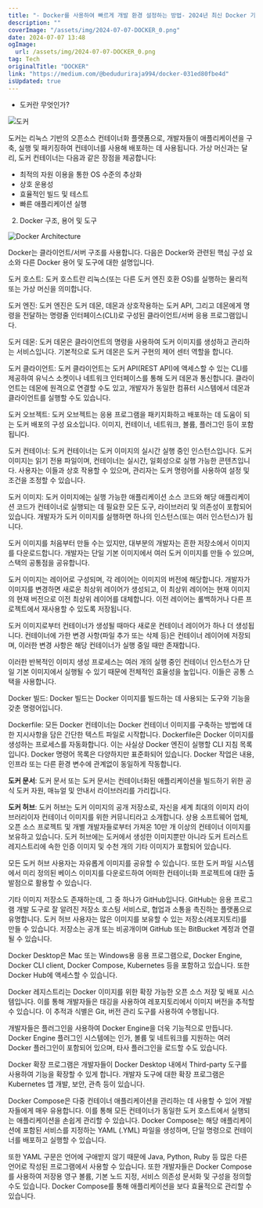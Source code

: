 ```yaml
---
title: "- Docker를 사용하여 빠르게 개발 환경 설정하는 방법- 2024년 최신 Docker 기능 정리- Docker vs Kubernetes 어떤 도구를 선택해야 할까- 초보자를 위한 Docker 기초 가이드- Docker Compose를 이용한 5가지 실용적인 사례- Docker와 함께 사용하는 10가지 필수 도구- 2024년에 Docker를 업데이트해야 하는 이유- Docker 컨테이너 보안 강화하는 방법- Docker를 통해 서버 비용 절감하는 비결- 실전 Docker 배포부터 운영까지 한 번에 마스터하기"
description: ""
coverImage: "/assets/img/2024-07-07-DOCKER_0.png"
date: 2024-07-07 13:48
ogImage: 
  url: /assets/img/2024-07-07-DOCKER_0.png
tag: Tech
originalTitle: "DOCKER"
link: "https://medium.com/@beduduriraja994/docker-031ed80fbe4d"
isUpdated: true
---
```





- 도커란 무엇인가?

![도커](/assets/img/2024-07-07-DOCKER_0.png)

도커는 리눅스 기반의 오픈소스 컨테이너화 플랫폼으로, 개발자들이 애플리케이션을 구축, 실행 및 패키징하여 컨테이너를 사용해 배포하는 데 사용됩니다. 가상 머신과는 달리, 도커 컨테이너는 다음과 같은 장점을 제공합니다:

- 최적의 자원 이용을 통한 OS 수준의 추상화
- 상호 운용성
- 효율적인 빌드 및 테스트
- 빠른 애플리케이션 실행

<div class="content-ad"></div>

2. Docker 구조, 용어 및 도구

![Docker Architecture](/assets/img/2024-07-07-DOCKER_1.png)

Docker는 클라이언트/서버 구조를 사용합니다. 다음은 Docker와 관련된 핵심 구성 요소와 다른 Docker 용어 및 도구에 대한 설명입니다.

도커 호스트: 도커 호스트란 리눅스(또는 다른 도커 엔진 호환 OS)를 실행하는 물리적 또는 가상 머신을 의미합니다.

<div class="content-ad"></div>

도커 엔진: 도커 엔진은 도커 데몬, 데몬과 상호작용하는 도커 API, 그리고 데몬에게 명령을 전달하는 명령줄 인터페이스(CLI)로 구성된 클라이언트/서버 응용 프로그램입니다.

도커 데몬: 도커 데몬은 클라이언트의 명령을 사용하여 도커 이미지를 생성하고 관리하는 서비스입니다. 기본적으로 도커 데몬은 도커 구현의 제어 센터 역할을 합니다.

도커 클라이언트: 도커 클라이언트는 도커 API(REST API)에 액세스할 수 있는 CLI를 제공하여 유닉스 소켓이나 네트워크 인터페이스를 통해 도커 데몬과 통신합니다. 클라이언트는 데몬에 원격으로 연결할 수도 있고, 개발자가 동일한 컴퓨터 시스템에서 데몬과 클라이언트를 실행할 수도 있습니다.

도커 오브젝트: 도커 오브젝트는 응용 프로그램을 패키지화하고 배포하는 데 도움이 되는 도커 배포의 구성 요소입니다. 이미지, 컨테이너, 네트워크, 볼륨, 플러그인 등이 포함됩니다.

<div class="content-ad"></div>

도커 컨테이너: 도커 컨테이너는 도커 이미지의 실시간 실행 중인 인스턴스입니다. 도커 이미지는 읽기 전용 파일이며, 컨테이너는 실시간, 일회성으로 실행 가능한 콘텐츠입니다. 사용자는 이들과 상호 작용할 수 있으며, 관리자는 도커 명령어를 사용하여 설정 및 조건을 조정할 수 있습니다.

도커 이미지: 도커 이미지에는 실행 가능한 애플리케이션 소스 코드와 해당 애플리케이션 코드가 컨테이너로 실행되는 데 필요한 모든 도구, 라이브러리 및 의존성이 포함되어 있습니다. 개발자가 도커 이미지를 실행하면 하나의 인스턴스(또는 여러 인스턴스)가 됩니다.

도커 이미지를 처음부터 만들 수는 있지만, 대부분의 개발자는 흔한 저장소에서 이미지를 다운로드합니다. 개발자는 단일 기본 이미지에서 여러 도커 이미지를 만들 수 있으며, 스택의 공통점을 공유합니다.

도커 이미지는 레이어로 구성되며, 각 레이어는 이미지의 버전에 해당합니다. 개발자가 이미지를 변경하면 새로운 최상위 레이어가 생성되고, 이 최상위 레이어는 현재 이미지의 현재 버전으로 이전 최상위 레이어를 대체합니다. 이전 레이어는 롤백하거나 다른 프로젝트에서 재사용할 수 있도록 저장됩니다.

<div class="content-ad"></div>

도커 이미지로부터 컨테이너가 생성될 때마다 새로운 컨테이너 레이어가 하나 더 생성됩니다. 컨테이너에 가한 변경 사항(파일 추가 또는 삭제 등)은 컨테이너 레이어에 저장되며, 이러한 변경 사항은 해당 컨테이너가 실행 중일 때만 존재합니다.

이러한 반복적인 이미지 생성 프로세스는 여러 개의 실행 중인 컨테이너 인스턴스가 단일 기본 이미지에서 실행될 수 있기 때문에 전체적인 효율성을 높입니다. 이들은 공통 스택을 사용합니다.

Docker 빌드: Docker 빌드는 Docker 이미지를 빌드하는 데 사용되는 도구와 기능을 갖춘 명령어입니다.

Dockerfile: 모든 Docker 컨테이너는 Docker 컨테이너 이미지를 구축하는 방법에 대한 지시사항을 담은 간단한 텍스트 파일로 시작합니다. Dockerfile은 Docker 이미지를 생성하는 프로세스를 자동화합니다. 이는 사실상 Docker 엔진이 실행할 CLI 지침 목록입니다. Docker 명령어 목록은 다양하지만 표준화되어 있습니다. Docker 작업은 내용, 인프라 또는 다른 환경 변수에 관계없이 동일하게 작동합니다.

<div class="content-ad"></div>

**도커 문서**: 도커 문서 또는 도커 문서는 컨테이너화된 애플리케이션을 빌드하기 위한 공식 도커 자원, 매뉴얼 및 안내서 라이브러리를 가리킵니다.

**도커 허브**: 도커 허브는 도커 이미지의 공개 저장소로, 자신을 세계 최대의 이미지 라이브러리이자 컨테이너 이미지를 위한 커뮤니티라고 소개합니다. 상용 소프트웨어 업체, 오픈 소스 프로젝트 및 개별 개발자들로부터 가져온 10만 개 이상의 컨테이너 이미지를 보유하고 있습니다. 도커 허브에는 도커에서 생성한 이미지뿐만 아니라 도커 트러스트 레지스트리에 속한 인증 이미지 및 수천 개의 기타 이미지가 포함되어 있습니다.

모든 도커 허브 사용자는 자유롭게 이미지를 공유할 수 있습니다. 또한 도커 파일 시스템에서 미리 정의된 베이스 이미지를 다운로드하여 어떠한 컨테이너화 프로젝트에 대한 출발점으로 활용할 수 있습니다.

기타 이미지 저장소도 존재하는데, 그 중 하나가 GitHub입니다. GitHub는 응용 프로그램 개발 도구로 잘 알려진 저장소 호스팅 서비스로, 협업과 소통을 촉진하는 플랫폼으로 유명합니다. 도커 허브 사용자는 많은 이미지를 보유할 수 있는 저장소(레포지토리)를 만들 수 있습니다. 저장소는 공개 또는 비공개이며 GitHub 또는 BitBucket 계정과 연결될 수 있습니다.

<div class="content-ad"></div>

Docker Desktop은 Mac 또는 Windows용 응용 프로그램으로, Docker Engine, Docker CLI client, Docker Compose, Kubernetes 등을 포함하고 있습니다. 또한 Docker Hub에 액세스할 수 있습니다.

Docker 레지스트리는 Docker 이미지를 위한 확장 가능한 오픈 소스 저장 및 배포 시스템입니다. 이를 통해 개발자들은 태깅을 사용하여 레포지토리에서 이미지 버전을 추적할 수 있습니다. 이 추적과 식별은 Git, 버전 관리 도구를 사용하여 수행됩니다.

개발자들은 플러그인을 사용하여 Docker Engine을 더욱 기능적으로 만듭니다. Docker Engine 플러그인 시스템에는 인가, 볼륨 및 네트워크를 지원하는 여러 Docker 플러그인이 포함되어 있으며, 타사 플러그인을 로드할 수도 있습니다.

Docker 확장 프로그램은 개발자들이 Docker Desktop 내에서 Third-party 도구를 사용하여 기능을 확장할 수 있게 합니다. 개발자 도구에 대한 확장 프로그램은 Kubernetes 앱 개발, 보안, 관측 등이 있습니다.

<div class="content-ad"></div>

Docker Compose은 다중 컨테이너 애플리케이션을 관리하는 데 사용할 수 있어 개발자들에게 매우 유용합니다. 이를 통해 모든 컨테이너가 동일한 도커 호스트에서 실행되는 애플리케이션을 손쉽게 관리할 수 있습니다. Docker Compose는 해당 애플리케이션에 포함된 서비스를 지정하는 YAML (.YML) 파일을 생성하며, 단일 명령으로 컨테이너를 배포하고 실행할 수 있습니다.

또한 YAML 구문은 언어에 구애받지 않기 때문에 Java, Python, Ruby 등 많은 다른 언어로 작성된 프로그램에서 사용할 수 있습니다. 또한 개발자들은 Docker Compose를 사용하여 저장용 영구 볼륨, 기본 노드 지정, 서비스 의존성 문서화 및 구성을 정의할 수도 있습니다. Docker Compose를 통해 애플리케이션을 보다 효율적으로 관리할 수 있습니다.
